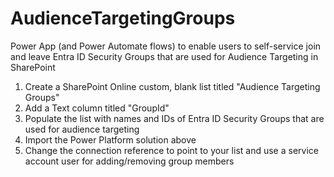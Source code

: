 # AudienceTargetingGroups
Power App (and Power Automate flows) to enable users to self-service join and leave Entra ID Security Groups that are used for Audience Targeting in SharePoint

1. Create a SharePoint Online custom, blank list titled "Audience Targeting Groups"
2. Add a Text column titled "GroupId"
3. Populate the list with names and IDs of Entra ID Security Groups that are used for audience targeting
4. Import the Power Platform solution above
5. Change the connection reference to point to your list and use a service account user for adding/removing group members
